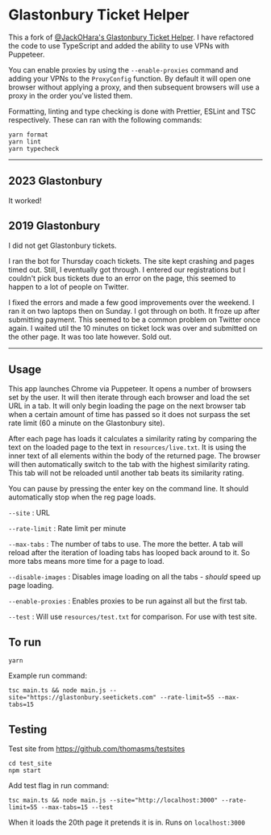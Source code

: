 # Glastonbury Ticket Helper

This a fork of [@JackOHara's Glastonbury Ticket Helper](https://github.com/JackOHara/glasto-helper). I have refactored the code to use TypeScript and added the ability to use VPNs with Puppeteer.

You can enable proxies by using the `--enable-proxies` command and adding your VPNs to the `ProxyConfig` function. By default it will open one browser without applying a proxy, and then subsequent browsers will use a proxy in the order you've listed them.

Formatting, linting and type checking is done with Prettier, ESLint and TSC respectively. These can ran with the following commands:

```
yarn format
yarn lint
yarn typecheck
```
---

## 2023 Glastonbury
It worked! 

## 2019 Glastonbury
I did not get Glastonbury tickets.

I ran the bot for Thursday coach tickets. The site kept crashing and pages timed out. Still, I eventually got through. I entered our registrations but I couldn't pick bus tickets due to an error on the page, this seemed to happen to a lot of people on Twitter. 

I fixed the errors and made a few good improvements over the weekend. I ran it on two laptops then on Sunday. I got through on both. It froze up after submitting payment. This seemed to be a common problem on Twitter once again. I waited util the 10 minutes on ticket lock was over and submitted on the other page. It was too late however. Sold out. 

---

## Usage
This app launches Chrome via Puppeteer. It opens a number of browsers set by the user. It will then iterate through each browser and load the set URL in a tab. It will only begin loading the page on the next browser tab when a certain amount of time has passed so it does not surpass the set rate limit (60 a minute on the Glastonbury site). 

After each page has loads it calculates a similarity rating by comparing the text on the loaded page to the text in `resources/live.txt`. It is using the inner text of all elements within the body of the returned page. The browser will then automatically switch to the tab with the highest similarity rating. This tab will not be reloaded until another tab beats its similarity rating.

You can pause by pressing the enter key on the command line. It should automatically stop when the reg page loads.

`--site` : URL

`--rate-limit` : Rate limit per minute

`--max-tabs` : The number of tabs to use. The more the better. A tab will reload after the iteration of loading tabs has looped back around to it. So more tabs means more time for a page to load. 

`--disable-images` : Disables image loading on all the tabs - _should_ speed up page loading.

`--enable-proxies` : Enables proxies to be run against all but the first tab.

`--test` : Will use `resources/test.txt` for comparison. For use with test site. 


## To run

```
yarn
```

Example run command:

```
tsc main.ts && node main.js --site="https://glastonbury.seetickets.com" --rate-limit=55 --max-tabs=15
```

## Testing

Test site from https://github.com/thomasms/testsites

```
cd test_site
npm start
```

Add test flag in run command:

```
tsc main.ts && node main.js --site="http://localhost:3000" --rate-limit=55 --max-tabs=15 --test
```

When it loads the 20th page it pretends it is in. Runs on `localhost:3000`

